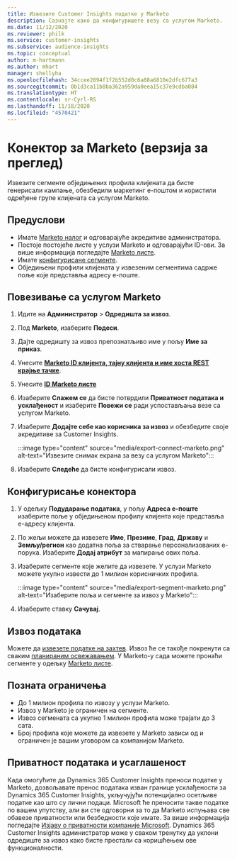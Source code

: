 ```yaml
---
title: Извезите Customer Insights податке у Marketo
description: Сазнајте како да конфигуришете везу са услугом Marketo.
ms.date: 11/12/2020
ms.reviewer: philk
ms.service: customer-insights
ms.subservice: audience-insights
ms.topic: conceptual
author: m-hartmann
ms.author: mhart
manager: shellyha
ms.openlocfilehash: 34ccee2894f1f2b552d0c6a88a6810e2dfc677a3
ms.sourcegitcommit: 0b1d3ca11b8ba362a959da0eea15c37e9cdba084
ms.translationtype: HT
ms.contentlocale: sr-Cyrl-RS
ms.lasthandoff: 11/18/2020
ms.locfileid: "4570421"
---
```

# <a name="connector-for-marketo-preview"></a>Конектор за Marketo (верзија за преглед)

Извезите сегменте обједињених профила клијената да бисте генерисали кампање, обезбедили маркетинг е-поштом и користили одређене групе клијената са услугом Marketo.

## <a name="prerequisites"></a>Предуслови

-   Имате [Marketo налог](https://login.marketo.com/) и одговарајуће акредитиве администратора.
-   Постоје постојеће листе у услузи Marketo и одговарајући ID-ови. За више информација погледајте [Marketo листе](https://docs.marketo.com/display/public/DOCS/Understanding+Static+Lists).
-   Имате [конфигурисане сегменте](segments.md).
-   Обједињени профили клијената у извезеним сегментима садрже поље које представља адресу е-поште.

## <a name="connect-to-marketo"></a>Повезивање са услугом Marketo

1. Идите на **Администратор** > **Одредишта за извоз**.

1. Под **Marketo**, изаберите **Подеси**.

1. Дајте одредишту за извоз препознатљиво име у пољу **Име за приказ**.

1. Унесите **[ Marketo ID клијента, тајну клијента и име хоста REST крајње тачке](https://developers.marketo.com/rest-api/authentication/)**.

1. Унесите **[ID Marketo листе](https://docs.marketo.com/display/public/DOCS/Understanding+Static+Lists)** 

1. Изаберите **Слажем се** да бисте потврдили **Приватност података и усклађеност** и изаберите **Повежи се** ради успостављања везе са услугом Marketo.

1. Изаберите **Додајте себе као корисника за извоз** и обезбедите своје акредитиве за Customer Insights.

   :::image type="content" source="media/export-connect-marketo.png" alt-text="Извезите снимак екрана за везу са услугом Marketo":::

1. Изаберите **Следеће** да бисте конфигурисали извоз.

## <a name="configure-the-connector"></a>Конфигурисање конектора

1. У одељку **Подударање података**, у пољу **Адреса е-поште** изаберите поље у обједињеном профилу клијента које представља е-адресу клијента. 

1. По жељи можете да извезете **Име**, **Презиме**, **Град**, **Државу** и **Земљу/регион** као додатна поља за стварање персонализованих е-порука. Изаберите **Додај атрибут** за мапирање ових поља.

1. Изаберите сегменте које желите да извезете. У услузи Marketo можете укупно извести до 1 милион корисничких профила.

   :::image type="content" source="media/export-segment-marketo.png" alt-text="Изаберите поља и сегменте за извоз у Marketo":::

1. Изаберите ставку **Сачувај**.

## <a name="export-the-data"></a>Извоз података

Можете да [извезете податке на захтев](export-destinations.md). Извоз ће се такође покренути са сваким [планираним освежавањем](system.md#schedule-tab). У Marketo-у сада можете пронаћи сегменте у одељку [Marketo листе](ttps://docs.marketo.com/display/public/DOCS/Understanding+Static+Lists).

## <a name="known-limitations"></a>Позната ограничења

- До 1 милион профила по извозу у услузи Marketo.
- Извоз у Marketo је ограничен на сегменте.
- Извоз сегмената са укупно 1 милион профила може трајати до 3 сата. 
- Број профила које можете да извезете у Marketo зависи од и ограничен је вашим уговором са компанијом Marketo.

## <a name="data-privacy-and-compliance"></a>Приватност података и усаглашеност

Када омогућите да Dynamics 365 Customer Insights преноси податке у Marketo, дозвољавате пренос података изван границе усклађености за Dynamics 365 Customer Insights, укључујући потенцијално осетљиве податке као што су лични подаци. Microsoft ће преносити такве податке по вашем упутству, али ви сте одговорни за то да Marketo испуњава све обавезе приватности или безбедности које имате. За више информација погледајте [Изјаву о приватности компаније Microsoft](https://go.microsoft.com/fwlink/?linkid=396732).
Dynamics 365 Customer Insights администратор може у сваком тренутку да уклони одредиште за извоз како бисте престали са коришћењем ове функционалности.
